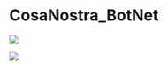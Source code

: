 # CosaNostra_BotNet


<img src="https://i.ibb.co/Bn3vk36/Cosa-Nostra-v-1-Web-Panel.png" ><br>

<img src="https://i.ibb.co/9mD0CBH/Unbkknt.png" ><br>


